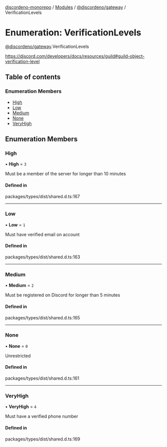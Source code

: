[discordeno-monorepo](../README.md) / [Modules](../modules.md) / [@discordeno/gateway](../modules/discordeno_gateway.md) / VerificationLevels

# Enumeration: VerificationLevels

[@discordeno/gateway](../modules/discordeno_gateway.md).VerificationLevels

https://discord.com/developers/docs/resources/guild#guild-object-verification-level

## Table of contents

### Enumeration Members

- [High](discordeno_gateway.VerificationLevels.md#high)
- [Low](discordeno_gateway.VerificationLevels.md#low)
- [Medium](discordeno_gateway.VerificationLevels.md#medium)
- [None](discordeno_gateway.VerificationLevels.md#none)
- [VeryHigh](discordeno_gateway.VerificationLevels.md#veryhigh)

## Enumeration Members

### High

• **High** = `3`

Must be a member of the server for longer than 10 minutes

#### Defined in

packages/types/dist/shared.d.ts:167

---

### Low

• **Low** = `1`

Must have verified email on account

#### Defined in

packages/types/dist/shared.d.ts:163

---

### Medium

• **Medium** = `2`

Must be registered on Discord for longer than 5 minutes

#### Defined in

packages/types/dist/shared.d.ts:165

---

### None

• **None** = `0`

Unrestricted

#### Defined in

packages/types/dist/shared.d.ts:161

---

### VeryHigh

• **VeryHigh** = `4`

Must have a verified phone number

#### Defined in

packages/types/dist/shared.d.ts:169
